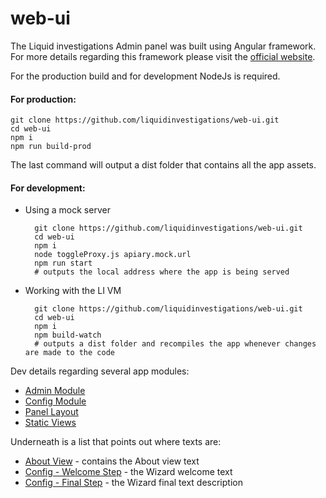 # web-ui

The Liquid investigations Admin panel was built using Angular framework.
For more details regarding this framework please visit the [official website](https://angular.io/). 

For the production build and for development NodeJs is required.


#### For production:

    git clone https://github.com/liquidinvestigations/web-ui.git
    cd web-ui
    npm i
    npm run build-prod
    
The last command will output a dist folder that contains all the app assets.

#### For development:

* Using a mock server

        git clone https://github.com/liquidinvestigations/web-ui.git
        cd web-ui
        npm i
        node toggleProxy.js apiary.mock.url
        npm run start
        # outputs the local address where the app is being served
    
* Working with the LI VM

        git clone https://github.com/liquidinvestigations/web-ui.git
        cd web-ui
        npm i
        npm build-watch
        # outputs a dist folder and recompiles the app whenever changes are made to the code

Dev details regarding several app modules:
* [Admin Module](tree/master/src/app/admin)
* [Config Module](tree/master/src/app/config)
* [Panel Layout](tree/master/src/app/panel-layout)
* [Static Views](tree/master/src/app/static)

Underneath is a list that points out where texts are:
 * [About View](src/app/static/about/about.component.html) - contains the About view text
 * [Config - Welcome Step](src/app/config/steps/welcome-step/welcome-step.component.html) - the Wizard welcome text
 * [Config - Final Step](src/app/config/steps/final-step/final-step.component.html) - the Wizard final text description
 
 
  